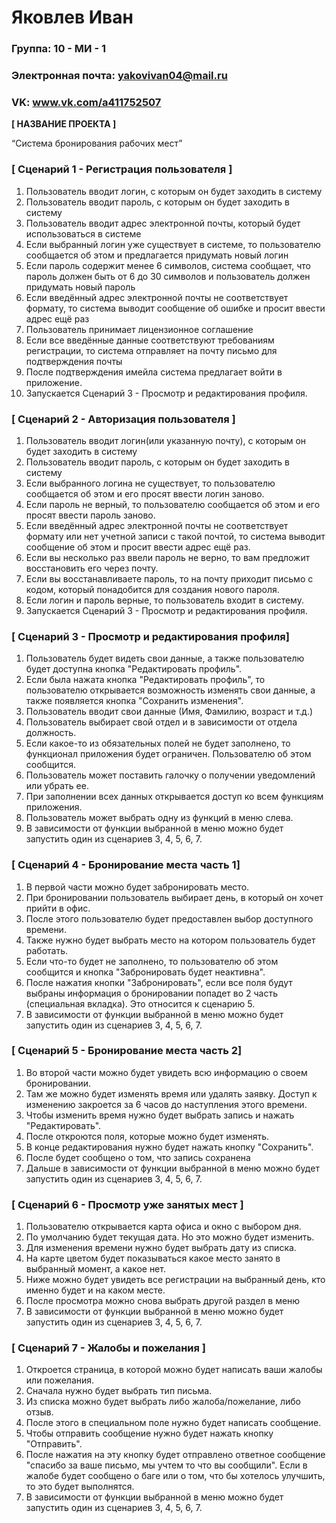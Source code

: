 # Яковлев Иван

### Группа: 10 - МИ - 1
### Электронная почта: yakovivan04@mail.ru
### VK: www.vk.com/a411752507

**[ НАЗВАНИЕ ПРОЕКТА ]**

“Система бронирования рабочих мест”

### [ Сценарий 1 - Регистрация пользователя ]
1.	Пользователь вводит логин, с которым он будет заходить в систему
2.	Пользователь вводит пароль, с которым он будет заходить в систему
3.	Пользователь вводит адрес электронной почты, который будет использоваться в системе
4.	Если выбранный логин уже существует в системе, то пользователю сообщается об этом и предлагается придумать новый логин
5.	Если пароль содержит менее 6 символов, система сообщает, что пароль должен быть от 6 до 30 символов и пользователь должен придумать новый пароль
6.	Если введённый адрес электронной почты не соответствует формату, то система выводит сообщение об ошибке и просит ввести адрес ещё раз
7.	Пользователь принимает лицензионное соглашение 
8.	Если все введённые данные соответствуют требованиям регистрации, то система отправляет на почту письмо для подтверждения почты
9.	После подтверждения имейла система предлагает войти в приложение.
10.	 Запускается Сценарий 3 - Просмотр и редактирования профиля.
### [ Сценарий 2 - Авторизация пользователя ]
1.	Пользователь вводит логин(или указанную почту), с которым он будет заходить в систему
2.	Пользователь вводит пароль, с которым он будет заходить в систему
3.	Если выбранного логина не существует, то пользователю сообщается об этом и его просят ввести логин заново.
4.	Если пароль не верный, то пользователю сообщается об этом и его просят ввести пароль заново.
5.	Если введённый адрес электронной почты не соответствует формату или нет учетной записи с такой почтой, то система выводит сообщение об этом и просит ввести адрес ещё раз.
6.	Если вы несколько раз ввели пароль не верно, то вам предложит восстановить его через почту. 
7.	Если вы восстанавливаете пароль, то на почту приходит письмо с кодом, который понадобится для создания нового пароля.
8.	Если логин и пароль верные, то пользователь входит в систему.
9.	Запускается Сценарий 3 - Просмотр и редактирования профиля.
### [ Сценарий 3 - Просмотр и редактирования профиля]
1.	Пользователь будет видеть свои данные, а также пользователю будет доступна кнопка "Редактировать профиль".
2.	Если была нажата кнопка "Редактировать профиль", то пользователю открывается возможность изменять свои данные, а также появляется кнопка "Сохранить изменения".
3.	Пользователь вводит свои данные (Имя, Фамилию, возраст и т.д.)
4.	Пользователь выбирает свой отдел и в зависимости от отдела должность.
5.	Если какое-то из обязательных полей не будет заполнено, то функционал приложения будет ограничен. Пользователю об этом сообщится.
6.	Пользователь может поставить галочку о получении уведомлений или убрать ее.
7.	При заполнении всех данных открывается доступ ко всем функциям приложения.
8.	Пользователь может выбрать одну из функций в меню слева. 
9.	В зависимости от функции выбранной в меню можно будет запустить один из сценариев 3, 4, 5, 6, 7.
### [ Сценарий 4 - Бронирование места часть 1]
1.	В первой части можно будет забронировать место.
2.	При бронировании пользователь выбирает день, в который он хочет прийти в офис.
3.	После этого пользователю будет предоставлен выбор доступного времени.
4.	Также нужно будет выбрать место на котором пользователь будет работать.
5.	Если что-то будет не заполнено, то пользователю об этом сообщится и кнопка "Забронировать будет неактивна".
6.	После нажатия кнопки "Забронировать", если все поля будут выбраны информация о бронировании попадет во 2 часть (специальная вкладка). Это относится к сценарию 5.
7.	В зависимости от функции выбранной в меню можно будет запустить один из сценариев 3, 4, 5, 6, 7.
### [ Сценарий 5 - Бронирование места часть 2]
1.	Во второй части можно будет увидеть всю информацию о своем бронировании.
2.	Там же можно будет изменять время или удалять заявку. Доступ к изменению закроется за 6 часов до наступления этого времени.
3.	Чтобы изменить время нужно будет выбрать запись и нажать "Редактировать".
4.	После откроются поля, которые можно будет изменять.
5.	В конце редактирования нужно будет нажать кнопку "Сохранить".
6.	После будет сообщено о том, что запись сохранена
7.	Дальше в зависимости от функции выбранной в меню можно будет запустить один из сценариев 3, 4, 5, 6, 7.
### [ Сценарий 6 - Просмотр уже занятых мест ]
1.	Пользователю открывается карта офиса и окно с выбором дня.
2.	По умолчанию будет текущая дата. Но это можно будет изменить.
3.	Для изменения времени нужно будет выбрать дату из списка.
4.	На карте цветом будет показываться какое место занято в выбранный момент, а какое нет.
5.	Ниже можно будет увидеть все регистрации на выбранный день, кто именно будет и на каком месте.
6.	После просмотра можно снова выбрать другой раздел в меню
7.	В зависимости от функции выбранной в меню можно будет запустить один из сценариев 3, 4, 5, 6, 7.
### [ Сценарий 7 - Жалобы и пожелания ]
1.	Откроется страница, в которой можно будет написать ваши жалобы или пожелания.
2.	Сначала нужно будет выбрать тип письма.
3.	Из списка можно будет выбрать либо жалоба/пожелание, либо отзыв.
4.	После этого в специальном поле нужно будет написать сообщение.
5.	Чтобы отправить сообщение нужно будет нажать кнопку "Отправить".
6.	После нажатия на эту кнопку будет отправлено ответное сообщение "спасибо за ваше письмо, мы учтем то что вы сообщили". Если в жалобе будет сообщено о баге или о том, что бы хотелось улучшить, то это будет выполнятся.
7.	В зависимости от функции выбранной в меню можно будет запустить один из сценариев 3, 4, 5, 6, 7.


